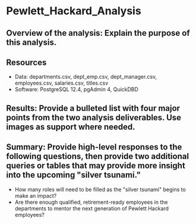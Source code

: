 # Pewlett_Hackard_Analysis

## Overview of the analysis: Explain the purpose of this analysis.

## Resources

 - Data: departments.csv, dept_emp.csv, dept_manager.csv, employees.csv, salaries.csv, titles.csv
 - Software: PostgreSQL 12.4, pgAdmin 4, QuickDBD

## Results: Provide a bulleted list with four major points from the two analysis deliverables. Use images as support where needed.



## Summary: Provide high-level responses to the following questions, then provide two additional queries or tables that may provide more insight into the upcoming "silver tsunami."
 - How many roles will need to be filled as the "silver tsunami" begins to make an impact?
 - Are there enough qualified, retirement-ready employees in the departments to mentor the next generation of Pewlett Hackard employees?

